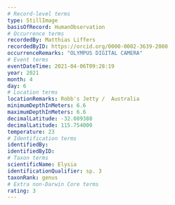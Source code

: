 ```yaml
---
# Record-level terms
type: StillImage
basisOfRecord: HumanObservation
# Occurrence terms
recordedBy: Matthias Liffers
recordedByID: https://orcid.org/0000-0002-3639-2080
occurrenceRemarks: "OLYMPUS DIGITAL CAMERA"
# Event terms
eventDateTime: 2021-04-06T09:28:19
year: 2021
month: 4
day: 6
# Location terms
locationRemarks: Robb's Jetty /  Australia
minimumDepthInMeters: 6.6
maximumDepthInMeters: 6.6
decimalLatitude: -32.089388
decimalLatitude: 115.754000
temperature: 23
# Identification terms
identifiedBy: 
identifiedByID: 
# Taxon terms
scientificName: Elysia
identificationQualifier: sp. 3
taxonRank: genus
# Extra non-Darwin Core terms
rating: 3
---
```

